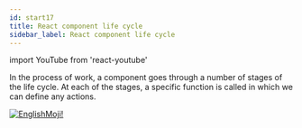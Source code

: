 ```yaml
---
id: start17
title: React component life cycle
sidebar_label: React component life cycle
---
```


import YouTube from 'react-youtube'


In the process of work, a component goes through a number of stages of the life cycle. At each of the stages, a specific function is called in which we can define any actions.

<YouTube videoId='4xjWX3oRQoc' />

[![EnglishMoji!](/img/logo/englishmoji.png)](https://apps.apple.com/kz/app/englishmoji/id6450254885)
